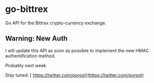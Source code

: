 go-bittrex
==========

Go API for the Bittrex crypto-currency exchange.

## Warning: New Auth
I will update this API as soon as possible to implement the new HMAC authentification method.

Probably next week.

Stay tuned: [ https://twitter.com/poroot](https://twitter.com/poroot)
